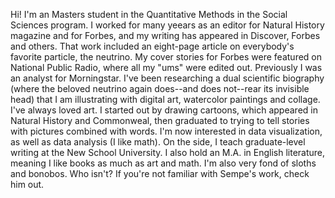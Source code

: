 Hi! I'm an Masters student in the Quantitative Methods in the Social Sciences program. I worked for many yeears as an editor for Natural History magazine and for Forbes, and my writing has appeared in Discover, Forbes and others. That work included an eight-page article on everybody's favorite particle, the neutrino. My cover stories for Forbes were featured on National Public Radio, where all my "ums" were edited out. Previously I was an analyst for Morningstar. I've been researching a dual scientific biography (where the beloved neutrino again does--and does not--rear its invisible head) that I am illustrating with digital art, watercolor paintings and collage. I've always loved art. I started out by drawing cartoons, which appeared in Natural History and Commonweal, then graduated to trying to tell stories with pictures combined with words. I'm now interested in data visualization, as well as data analysis (I like math). On the side, I teach graduate-level writing at the New School University. I also hold an M.A. in English literature, meaning I like books as much as art and math. I'm also very fond of sloths and bonobos. Who isn't? If you're not familiar with Sempe's work, check him out. 

